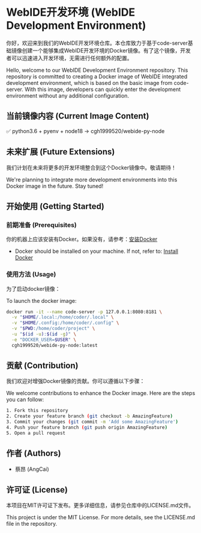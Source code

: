 # WebIDE开发环境 (WebIDE Development Environment)

你好，欢迎来到我们的WebIDE开发环境仓库。本仓库致力于基于code-server基础镜像创建一个能够集成WebIDE开发环境的Docker镜像。有了这个镜像，开发者可以迅速进入开发环境，无需进行任何额外的配置。

Hello, welcome to our WebIDE Development Environment repository. This repository is committed to creating a Docker image of WebIDE integrated development environment, which is based on the basic image from code-server. With this image, developers can quickly enter the development environment without any additional configuration.

## 当前镜像内容 (Current Image Content)
✅ python3.6 + pyenv + node18 -> cgh1999520/webide-py-node

## 未来扩展 (Future Extensions)
我们计划在未来将更多的开发环境整合到这个Docker镜像中。敬请期待！

We're planning to integrate more development environments into this Docker image in the future. Stay tuned!

## 开始使用 (Getting Started)

### 前期准备 (Prerequisites)

你的机器上应该安装有Docker。如果没有，请参考：[安装Docker](https://docs.docker.com/get-docker/)

- Docker should be installed on your machine. If not, refer to: [Install Docker](https://docs.docker.com/get-docker/)

### 使用方法 (Usage)

为了启动docker镜像：

To launch the docker image:

```bash
docker run -it --name code-server -p 127.0.0.1:8080:8181 \
  -v "$HOME/.local:/home/coder/.local" \
  -v "$HOME/.config:/home/coder/.config" \
  -v "$PWD:/home/coder/project" \
  -u "$(id -u):$(id -g)" \
  -e "DOCKER_USER=$USER" \
  cgh1999520/webide-py-node:latest
```

## 贡献 (Contribution)

我们欢迎对增强Docker镜像的贡献。你可以遵循以下步骤：

We welcome contributions to enhance the Docker image. Here are the steps you can follow:

```bash
1. Fork this repository
2. Create your feature branch (git checkout -b AmazingFeature)
3. Commit your changes (git commit -m 'Add some AmazingFeature')
4. Push your feature branch (git push origin AmazingFeature)
5. Open a pull request
```

## 作者 (Authors)

- 蔡昂 (AngCai)

## 许可证 (License)

本项目在MIT许可证下发布。更多详细信息，请参见仓库中的LICENSE.md文件。

This project is under the MIT License. For more details, see the LICENSE.md file in the repository.
